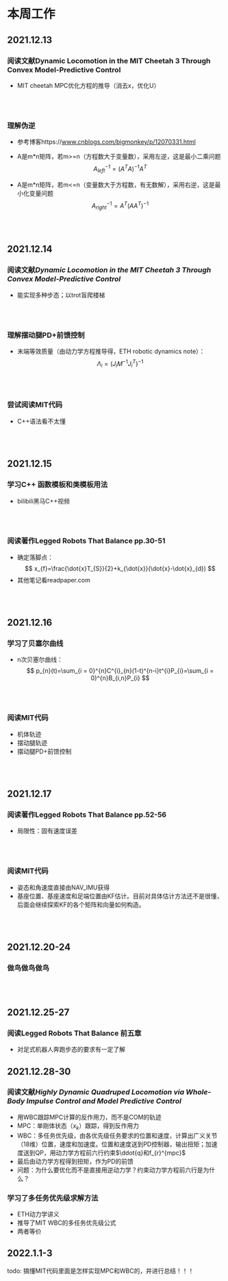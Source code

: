 # 本周工作

## 2021.12.13

### 阅读文献Dynamic Locomotion in the MIT Cheetah 3 Through Convex Model-Predictive Control

* MIT cheetah MPC优化方程的推导（消去x，优化U）

<br /> <br />

### 理解**伪逆**

* 参考博客https://www.cnblogs.com/bigmonkey/p/12070331.html

* A是m*n矩阵，若m>=n（方程数大于变量数），采用左逆，这是最小二乘问题
  $$
    A^{-1}_{left}=(A^{T}A)^{-1}A^{T}
  $$

* A是m*n矩阵，若m<=n（变量数大于方程数，有无数解），采用右逆，这是最小化变量问题
  $$
    A^{-1}_{right}=A^{T}(AA^{T})^{-1}
  $$


<br /> <br />

## 2021.12.14
### 阅读文献*Dynamic Locomotion in the MIT Cheetah 3 Through Convex Model-Predictive Control*
* 能实现多种步态；以trot盲爬楼梯

<br /> <br />

### 理解摆动腿PD+前馈控制
* 末端等效质量（由动力学方程推导得，ETH robotic dynamics note）：
  $$
    \Lambda_{i}=(J_{i}M^{-1}J^{T}_{i})^{-1}
  $$

<br /> <br />

  ### 尝试阅读MIT代码
*  C++语法看不太懂

<br /> <br />

## 2021.12.15
### 学习C++ 函数模板和类模板用法
* bilibili黑马C++视频

<br /> <br />

### 阅读著作Legged Robots That Balance pp.30-51
* 确定落脚点：
  $$
      x_{f}=\frac{\dot{x}T_{S}}{2}+k_{\dot{x}}(\dot{x}-\dot{x}_{d})
  $$
* 其他笔记看readpaper.com

<br /> <br />

## 2021.12.16
### 学习了贝塞尔曲线
* n次贝塞尔曲线：
$$
    p_{n}(t)=\sum_{i = 0}^{n}C^{i}_{n}(1-t)^{n-i}t^{i}P_{i}=\sum_{i = 0}^{n}B_{i,n}P_{i}
$$

<br /> <br />

### 阅读MIT代码
* 机体轨迹
* 摆动腿轨迹
* 摆动腿PD+前馈控制

<br /> <br />

## 2021.12.17
### 阅读著作Legged Robots That Balance pp.52-56
* 局限性：固有速度误差

<br /> <br />

### 阅读MIT代码
* 姿态和角速度直接由NAV_IMU获得
* 基座位置、基座速度和足端位置由KF估计。目前对具体估计方法还不是很懂，后面会继续探索KF的各个矩阵和向量如何构造。

<br /> <br />

## 2021.12.20-24
### 做鸟做鸟做鸟

<br /> <br />

## 2021.12.25-27
### 阅读Legged Robots That Balance 前五章 
* 对足式机器人奔跑步态的要求有一定了解

## 2021.12.28-30
### 阅读文献*Highly Dynamic Quadruped Locomotion via Whole-Body Impulse Control and Model Predictive Control*
* 用WBC跟踪MPC计算的反作用力，而不是COM的轨迹
* MPC：单刚体状态（$x_{k}$）跟踪，得到反作用力
* WBC：多任务优先级，由各优先级任务要求的位置和速度，计算出广义关节（18维）位置，速度和加速度。位置和速度送到PD控制器，输出扭矩；加速度送到QP，用动力学方程前六行约束$\ddot{q}和f_{r}^{mpc}$
* 最后由动力学方程得到扭矩，作为PD的前馈
* 问题：为什么要优化而不是直接用逆动力学？约束动力学方程前六行是为什么？

### 学习了多任务优先级求解方法
* ETH动力学讲义
* 推导了MIT WBC的多任务优先级公式
* 两者等价

## 2022.1.1-3
todo: 搞懂MIT代码里面是怎样实现MPC和WBC的，并进行总结！！！